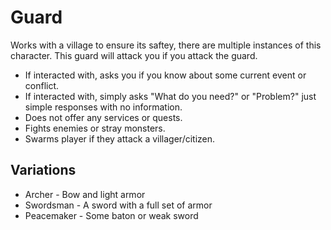 # Guard
Works with a village to ensure its saftey, there are multiple instances of this character. This guard will attack you if you attack the guard. 
* If interacted with, asks you if you know about some current event or conflict.
* If interacted with, simply asks "What do you need?" or "Problem?" just simple responses with no information.
* Does not offer any services or quests.
* Fights enemies or stray monsters.
* Swarms player if they attack a villager/citizen.

## Variations
* Archer - Bow and light armor
* Swordsman - A sword with a full set of armor
* Peacemaker - Some baton or weak sword
